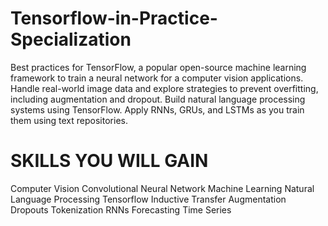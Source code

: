 # Tensorflow-in-Practice-Specialization
Best practices for TensorFlow, a popular open-source machine learning framework to train a neural network for a computer vision applications.
Handle real-world image data and explore strategies to prevent overfitting, including augmentation and dropout.
Build natural language processing systems using TensorFlow.
Apply RNNs, GRUs, and LSTMs as you train them using text repositories.

# SKILLS YOU WILL GAIN
Computer Vision
Convolutional Neural Network
Machine Learning
Natural Language Processing
Tensorflow
Inductive Transfer
Augmentation
Dropouts
Tokenization
RNNs
Forecasting
Time Series
